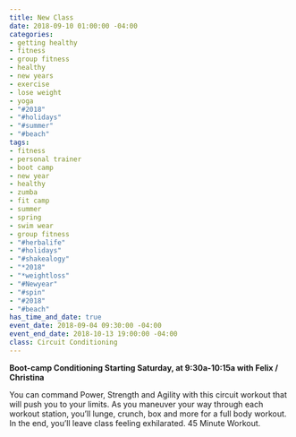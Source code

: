 ```yaml
---
title: New Class
date: 2018-09-10 01:00:00 -04:00
categories:
- getting healthy
- fitness
- group fitness
- healthy
- new years
- exercise
- lose weight
- yoga
- "#2018"
- "#holidays"
- "#summer"
- "#beach"
tags:
- fitness
- personal trainer
- boot camp
- new year
- healthy
- zumba
- fit camp
- summer
- spring
- swim wear
- group fitness
- "#herbalife"
- "#holidays"
- "#shakealogy"
- "*2018"
- "*weightloss"
- "#Newyear"
- "#spin"
- "#2018"
- "#beach"
has_time_and_date: true
event_date: 2018-09-04 09:30:00 -04:00
event_end_date: 2018-10-13 19:00:00 -04:00
class: Circuit Conditioning
---
```


**Boot-camp Conditioning Starting Saturday, at 9:30a-10:15a with Felix / Christina**

You can command Power, Strength and Agility with this circuit workout that will push you to your limits. As you maneuver your way through each workout station, you’ll lunge, crunch, box and more for a full body workout. In the end, you’ll leave class feeling exhilarated. 45 Minute Workout.